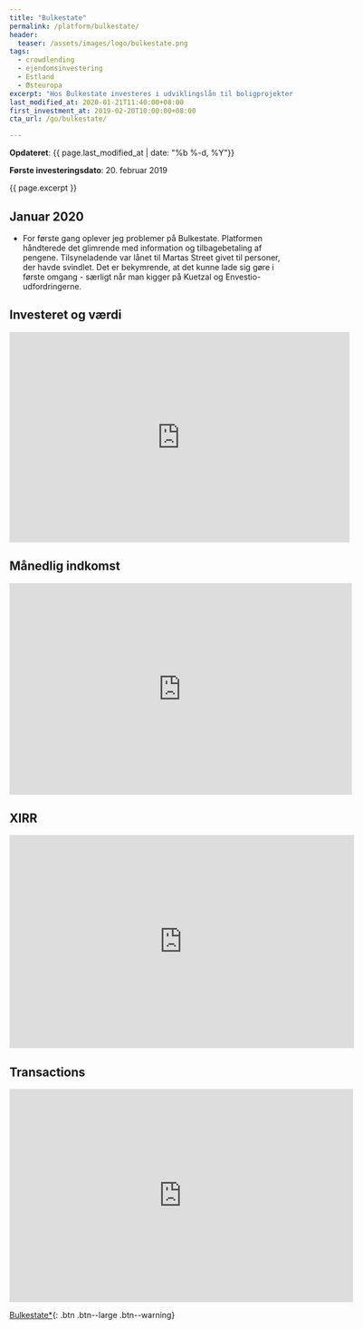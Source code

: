 ```yaml
---
title: "Bulkestate"
permalink: /platform/bulkestate/
header:
  teaser: /assets/images/logo/bulkestate.png
tags:
  - crowdlending
  - ejendomsinvestering
  - Estland
  - Østeuropa
excerpt: "Hos Bulkestate investeres i udviklingslån til boligprojekter i Estland."
last_modified_at: 2020-01-21T11:40:00+08:00
first_investment_at: 2019-02-20T10:00:00+08:00
cta_url: /go/bulkestate/

---
```


**Opdateret**: {{ page.last_modified_at | date: "%b %-d, %Y"}}

**Første investeringsdato**: 20. februar 2019  

{{ page.excerpt }}

## Januar 2020

- For første gang oplever jeg problemer på Bulkestate. Platformen håndterede det glimrende med information og tilbagebetaling af pengene. Tilsyneladende var lånet til Martas Street givet til personer, der havde svindlet. Det er bekymrende, at det kunne lade sig gøre i første omgang - særligt når man kigger på Kuetzal og Envestio-udfordringerne.

## Investeret og værdi

<iframe width="601" height="371" seamless frameborder="0" scrolling="no" src="https://docs.google.com/spreadsheets/d/e/2PACX-1vQKZZbdj1cM5A4yCXjtjhxowXHoMhioXI-OR-mEPmmGgqQhcSr250VUM8SGVvRkWZziWUYleizmqAC2/pubchart?oid=1752574290&amp;format=image"></iframe>

## Månedlig indkomst

<iframe width="605" height="373" seamless frameborder="0" scrolling="no" src="https://docs.google.com/spreadsheets/d/e/2PACX-1vQKZZbdj1cM5A4yCXjtjhxowXHoMhioXI-OR-mEPmmGgqQhcSr250VUM8SGVvRkWZziWUYleizmqAC2/pubchart?oid=1981622738&amp;format=image"></iframe>

## XIRR

<iframe width="609" height="376" seamless frameborder="0" scrolling="no" src="https://docs.google.com/spreadsheets/d/e/2PACX-1vQKZZbdj1cM5A4yCXjtjhxowXHoMhioXI-OR-mEPmmGgqQhcSr250VUM8SGVvRkWZziWUYleizmqAC2/pubchart?oid=123565987&amp;format=image"></iframe>

## Transactions

<iframe width="607" height="376" seamless frameborder="0" scrolling="no" src="https://docs.google.com/spreadsheets/d/e/2PACX-1vQKZZbdj1cM5A4yCXjtjhxowXHoMhioXI-OR-mEPmmGgqQhcSr250VUM8SGVvRkWZziWUYleizmqAC2/pubchart?oid=538096516&amp;format=image"></iframe>

[Bulkestate\*](/go/bulkestate/){: .btn .btn--large .btn--warning}
